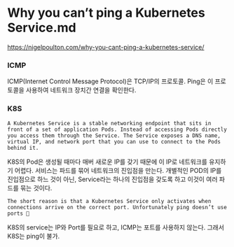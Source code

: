 # Why you can’t ping a Kubernetes Service.md

https://nigelpoulton.com/why-you-cant-ping-a-kubernetes-service/

### ICMP 
ICMP(Internet Control Message Protocol)은 TCP/IP의 프로토콜. Ping은 이 프로토콜을 사용하여 네트워크 장치간 연결을 확인한다.

### K8S 

```
A Kubernetes Service is a stable networking endpoint that sits in front of a set of application Pods. Instead of accessing Pods directly you access them through the Service. The Service exposes a DNS name, virtual IP, and network port that you can use to connect to the Pods behind it.
```

K8S의 Pod은 생성될 때마다 매버 새로운 IP를 갖기 때문에 이 IP로 네트워크를 유지하기 어렵다. 서비스는 파드를 묶어 네트워크의 진입점을 만는다. 개별적인 POD의 IP를 진입점으로 하느 것이 아닌, Service라는 하나의 진입점을 갖도록 하고 이것이 여러 파드를 묶는 것이다. 

```
The short reason is that a Kubernetes Service only activates when connections arrive on the correct port. Unfortunately ping doesn’t use ports 🙁
```

K8S의 service는 IP와 Port를 필요로 하고, ICMP는 포트를 사용하지 않는다. 그래서 K8S는 ping이 불가.
